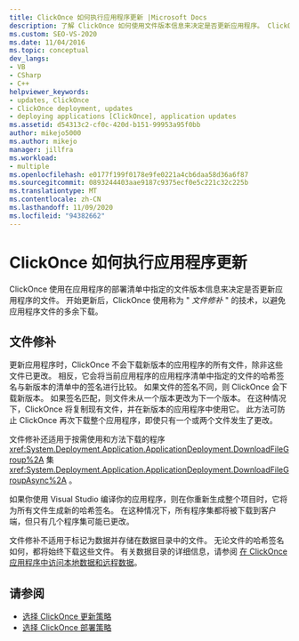 ```yaml
---
title: ClickOnce 如何执行应用程序更新 |Microsoft Docs
description: 了解 ClickOnce 如何使用文件版本信息来决定是否更新应用程序。 ClickOnce 使用文件修补来避免下载冗余。
ms.custom: SEO-VS-2020
ms.date: 11/04/2016
ms.topic: conceptual
dev_langs:
- VB
- CSharp
- C++
helpviewer_keywords:
- updates, ClickOnce
- ClickOnce deployment, updates
- deploying applications [ClickOnce], application updates
ms.assetid: d54313c2-cf0c-420d-b151-99953a95f0bb
author: mikejo5000
ms.author: mikejo
manager: jillfra
ms.workload:
- multiple
ms.openlocfilehash: e0177f199f0178e9fe0221a4cb6daa58d36a6f87
ms.sourcegitcommit: 0893244403aae9187c9375ecf0e5c221c32c225b
ms.translationtype: MT
ms.contentlocale: zh-CN
ms.lasthandoff: 11/09/2020
ms.locfileid: "94382662"
---
```

# <a name="how-clickonce-performs-application-updates"></a>ClickOnce 如何执行应用程序更新
ClickOnce 使用在应用程序的部署清单中指定的文件版本信息来决定是否更新应用程序的文件。 开始更新后，ClickOnce 使用称为 " *文件修补* " 的技术，以避免应用程序文件的多余下载。

## <a name="file-patching"></a>文件修补
 更新应用程序时，ClickOnce 不会下载新版本的应用程序的所有文件，除非这些文件已更改。 相反，它会将当前应用程序的应用程序清单中指定的文件的哈希签名与新版本的清单中的签名进行比较。 如果文件的签名不同，则 ClickOnce 会下载新版本。 如果签名匹配，则文件未从一个版本更改为下一个版本。 在这种情况下，ClickOnce 将复制现有文件，并在新版本的应用程序中使用它。 此方法可防止 ClickOnce 再次下载整个应用程序，即使只有一个或两个文件发生了更改。

 文件修补还适用于按需使用和方法下载的程序 <xref:System.Deployment.Application.ApplicationDeployment.DownloadFileGroup%2A> 集 <xref:System.Deployment.Application.ApplicationDeployment.DownloadFileGroupAsync%2A> 。

 如果你使用 Visual Studio 编译你的应用程序，则在你重新生成整个项目时，它将为所有文件生成新的哈希签名。 在这种情况下，所有程序集都将被下载到客户端，但只有几个程序集可能已更改。

 文件修补不适用于标记为数据并存储在数据目录中的文件。 无论文件的哈希签名如何，都将始终下载这些文件。 有关数据目录的详细信息，请参阅 [在 ClickOnce 应用程序中访问本地数据和远程数据](../deployment/accessing-local-and-remote-data-in-clickonce-applications.md)。

## <a name="see-also"></a>请参阅
- [选择 ClickOnce 更新策略](../deployment/choosing-a-clickonce-update-strategy.md)
- [选择 ClickOnce 部署策略](../deployment/choosing-a-clickonce-deployment-strategy.md)